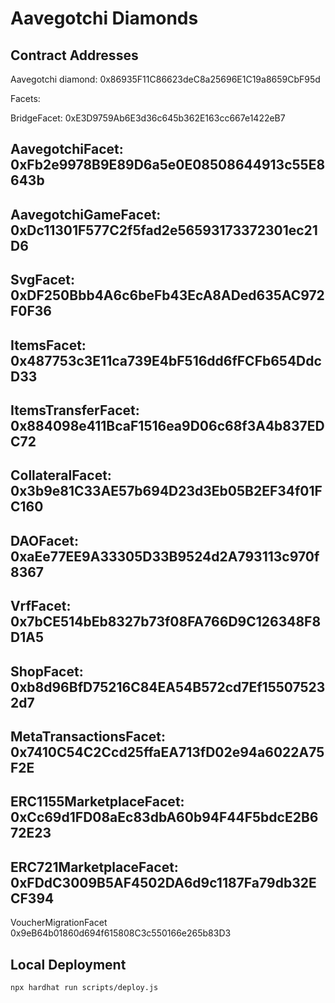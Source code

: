 # Aavegotchi Diamonds

## Contract Addresses

Aavegotchi diamond: 0x86935F11C86623deC8a25696E1C19a8659CbF95d

Facets:

BridgeFacet: 0xE3D9759Ab6E3d36c645b362E163cc667e1422eB7

AavegotchiFacet: 0xFb2e9978B9E89D6a5e0E08508644913c55E8643b
--
AavegotchiGameFacet: 0xDc11301F577C2f5fad2e56593173372301ec21D6
--
SvgFacet: 0xDF250Bbb4A6c6beFb43EcA8ADed635AC972F0F36
--
ItemsFacet: 0x487753c3E11ca739E4bF516dd6fFCFb654DdcD33
--
ItemsTransferFacet: 0x884098e411BcaF1516ea9D06c68f3A4b837EDC72
--
CollateralFacet: 0x3b9e81C33AE57b694D23d3Eb05B2EF34f01FC160
--
DAOFacet: 0xaEe77EE9A33305D33B9524d2A793113c970f8367
--
VrfFacet: 0x7bCE514bEb8327b73f08FA766D9C126348F8D1A5
--
ShopFacet: 0xb8d96BfD75216C84EA54B572cd7Ef155075232d7
--
MetaTransactionsFacet: 0x7410C54C2Ccd25ffaEA713fD02e94a6022A75F2E
--
ERC1155MarketplaceFacet: 0xCc69d1FD08aEc83dbA60b94F44F5bdcE2B672E23
--
ERC721MarketplaceFacet: 0xFDdC3009B5AF4502DA6d9c1187Fa79db32ECF394
--
VoucherMigrationFacet 0x9eB64b01860d694f615808C3c550166e265b83D3


## Local Deployment

```console
npx hardhat run scripts/deploy.js
```
